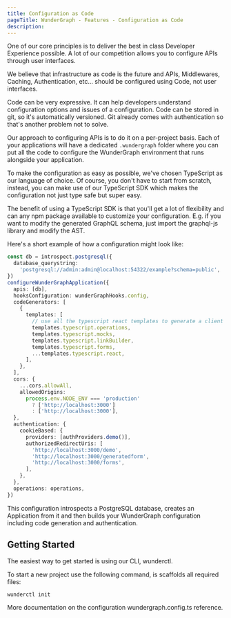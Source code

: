 ```yaml
---
title: Configuration as Code
pageTitle: WunderGraph - Features - Configuration as Code
description:
---
```


One of our core principles is to deliver the best in class Developer Experience possible.
A lot of our competition allows you to configure APIs through user interfaces.

We believe that infrastructure as code is the future and APIs, Middlewares, Caching, Authentication, etc... should be configured using Code, not user interfaces.

Code can be very expressive.
It can help developers understand configuration options and issues of a configuration.
Code can be stored in git, so it's automatically versioned.
Git already comes with authentication so that's another problem not to solve.

Our approach to configuring APIs is to do it on a per-project basis.
Each of your applications will have a dedicated `.wundergraph` folder where you can put all the code to configure the WunderGraph environment that runs alongside your application.

To make the configuration as easy as possible, we've chosen TypeScript as our language of choice.
Of course, you don't have to start from scratch,
instead, you can make use of our TypeScript SDK which makes the configuration not just type safe but super easy.

The benefit of using a TypeScript SDK is that you'll get a lot of flexibility and can any npm package available to customize your configuration.
E.g. if you want to modify the generated GraphQL schema, just import the graphql-js library and modify the AST.

Here's a short example of how a configuration might look like:

```typescript
const db = introspect.postgresql({
  database_querystring:
    'postgresql://admin:admin@localhost:54322/example?schema=public',
})
configureWunderGraphApplication({
  apis: [db],
  hooksConfiguration: wunderGraphHooks.config,
  codeGenerators: [
    {
      templates: [
        // use all the typescript react templates to generate a client
        templates.typescript.operations,
        templates.typescript.mocks,
        templates.typescript.linkBuilder,
        templates.typescript.forms,
        ...templates.typescript.react,
      ],
    },
  ],
  cors: {
    ...cors.allowAll,
    allowedOrigins:
      process.env.NODE_ENV === 'production'
        ? ['http://localhost:3000']
        : ['http://localhost:3000'],
  },
  authentication: {
    cookieBased: {
      providers: [authProviders.demo()],
      authorizedRedirectUris: [
        'http://localhost:3000/demo',
        'http://localhost:3000/generatedform',
        'http://localhost:3000/forms',
      ],
    },
  },
  operations: operations,
})
```

This configuration introspects a PostgreSQL database,
creates an Application from it and then builds your WunderGraph configuration including code generation and authentication.

## Getting Started

The easiest way to get started is using our CLI, wunderctl.

To start a new project use the following command,
is scaffolds all required files:

```
wunderctl init
```

More documentation on the configuration wundergraph.config.ts reference.
